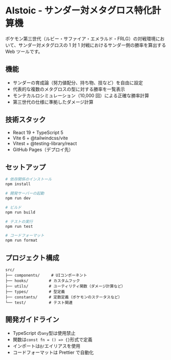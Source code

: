 # AIstoic - サンダー対メタグロス特化計算機

ポケモン第三世代（ルビー・サファイア・エメラルド・FRLG）の対戦環境において、サンダー対メタグロスの 1 対 1 対戦におけるサンダー側の勝率を算出する Web ツールです。

## 機能

- サンダーの育成論（努力値配分、持ち物、技など）を自由に設定
- 代表的な複数のメタグロスの型に対する勝率を一覧表示
- モンテカルロシミュレーション（10,000 回）による正確な勝率計算
- 第三世代の仕様に準拠したダメージ計算

## 技術スタック

- React 19 + TypeScript 5
- Vite 6 + @tailwindcss/vite
- Vitest + @testing-library/react
- GitHub Pages（デプロイ先）

## セットアップ

```bash
# 依存関係のインストール
npm install

# 開発サーバーの起動
npm run dev

# ビルド
npm run build

# テストの実行
npm run test

# コードフォーマット
npm run format
```

## プロジェクト構成

```
src/
├── components/     # UIコンポーネント
├── hooks/         # カスタムフック
├── utils/         # ユーティリティ関数（ダメージ計算など）
├── types/         # 型定義
├── constants/     # 定数定義（ポケモンのステータスなど）
└── test/          # テスト関連
```

## 開発ガイドライン

- TypeScript の`any`型は使用禁止
- 関数は`const fn = () => {}`形式で定義
- インポートは`@/`エイリアスを使用
- コードフォーマットは Prettier で自動化
